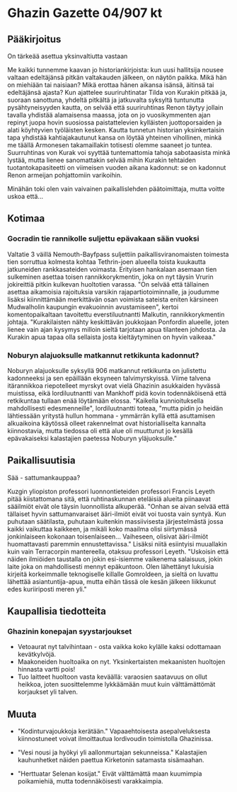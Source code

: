 # Ghazin Gazette 04/907 kt

## Pääkirjoitus

On tärkeää asettua yksinvaltiutta vastaan

Me kaikki tunnemme kaavan jo historiankirjoista: kun uusi hallitsija nousee valtaan edeltäjänsä pitkän valtakauden jälkeen, on näytön paikka. Mikä hän on miehiään tai naisiaan? Mikä erottaa hänen aikansa isänsä, äitinsä tai edeltäjänsä ajasta? Kun ajattelee suuriruhtinatar Tilda von Kurakin pitkää ja, suoraan sanottuna, yhdeltä pitkältä ja jatkuvalta syksyltä tuntunutta pysähtyneisyyden kautta, on selvää että suuriruhtinas Renon täytyy jollain tavalla yhdistää alamaisensa maassa, jota on jo vuosikymmenten ajan repinyt juopa hovin suosiossa paistattelevien kylläisten juottoporsaiden ja alati köyhtyvien työläisten kesken. Kautta tunnetun historian yksinkertaisin tapa yhdistää kahtiajakautunut kansa on löytää yhteinen vihollinen, minkä me täällä Armonesen takamaillakin totisesti olemme saaneet jo tuntea. Suurruhtinas von Kurak voi syyttää tuntemattomia tahoja sabotaasista minkä lystää, mutta lienee sanomattakin selvää mihin Kurakin tehtaiden tuotantokapasiteetti on viimeisen vuoden aikana kadonnut: se on kadonnut Renon armeijan pohjattomiin varikoihin. 

Minähän toki olen vain vaivainen paikallislehden päätoimittaja, mutta voitte uskoa että...


## Kotimaa

### Gocradin tie rannikolle suljettu epävakaan sään vuoksi

Valtatie 3 väillä Nemouth-Bayfpass suljettiin paikallisviranomaisten toimesta tien sorruttua kolmesta kohtaa Tethrin-joen alueella toista kuukautta jatkuneiden rankkasateiden voimasta. Erityisen hankalaan asemaan tien sulkeminen asettaa toisen rannikkorykmentin, joka on nyt täysin Vrurin jokireittiä pitkin kulkevan huoltotien varassa. "On selvää että tällainen asettaa aikamoisia rajoituksia varsikin rajapartiotoiminnalle, ja joudumme lisäksi kiinnittämään merkittävän osan voimista sateista eniten kärsineen Mudwalholin kaupungin evakuoinnin avustamiseen", kertoi komentopaikaltaan tavoitettu everstiluutnantti Malkutin, rannikkorykmentin johtaja. "Kurakilaisten nähty keskittävän joukkojaan Ponfordin alueelle, joten lienee vain ajan kysymys milloin sieltä tarjotaan apua tilanteen johdosta. Ja Kurakin apua tapaa olla sellaista josta kieltäytyminen on hyvin vaikeaa."

### Noburyn alajuoksulle matkannut retkikunta kadonnut?

Noburyn alajuoksulle syksyllä 906 matkannut retkikunta on julistettu kadonneeksi ja sen epäillään eksyneen talvimyrskyissä. Viime talvena itärannikkoa riepotelleet myrskyt ovat vielä Ghazinin asukkaiden hyvässä muistissa, eikä lordiluutnantti van Mankhoff pidä kovin todennäköisenä että retkikuntaa tullaan enää löytämään elossa. "Kaikella kunnioituksella mahdollisesti edesmenneille", lordiluutnantti toteaa, "mutta pidin jo heidän lähtiessään yritystä hullun hommana - ymmärrän kyllä että asuttamisen alkuaikoina käytössä olleet rakennelmat ovat historialliselta kannalta kiinnostavia, mutta tiedossa oli että alue oli muuttunut jo kesällä epävakaiseksi kalastajien paetessa Noburyn yläjuoksulle."

## Paikallisuutisia 

Sää - sattumankauppaa?

Kuzgin yliopiston professori luonnontieteiden professori Francis Leyeth pitää kiistattomana sitä, että ruhtinaskunnan eteläisiä alueita piinaavat sääilmiöt eivät ole täysin luonnollista alkuperää. "Onhan se aivan selvää että tällaiset hyvin sattumanvaraiset ääri-ilmiöt eivät voi tuosta vain syntyä. Kun puhutaan säätilasta, puhutaan kuitenkin massiivisesta järjestelmästä jossa kaikki vaikuttaa kaikkeen, ja mikäli koko maailma olisi siirtymässä jonkinlaiseen kokonaan toisenlaiseen... Vaiheseen, olisivat ääri-ilmiöt huomattavasti paremmin ennustettavissa." Lisäksi niitä esiintyisi muuallakin kuin vain Terracorpin mantereella, otaksuu professori Leyeth. "Uskoisin että näiden ilmiöiden taustalla on jokin esi-isiemme vaikenema salaisuus, jokin laite joka on mahdollisesti mennyt epäkuntoon. Olen lähettänyt lukuisia kirjeitä korkeimmalle teknogiselle killalle Gomroldeen, ja sieltä on luvattu lähettää asiantuntija-apua, mutta eihän tässä ole kesän jälkeen liikkunut edes kuriiriposti meren yli."

## Kaupallisia tiedotteita

### Ghazinin konepajan syystarjoukset

- Vetoaurat nyt talvihintaan - osta vaikka koko kylälle kaksi odottamaan kevätkylvöjä.
- Maakoneiden huoltoaika on nyt. Yksinkertaisten mekaanisten huoltojen hinnasta vartti pois!
- Tuo laitteet huoltoon vasta keväällä: varaosien saatavuus on ollut heikkoa, joten suosittelemme lykkäämään muut kuin välttämättömät korjaukset yli talven. 

## Muuta

- "Kodinturvajoukkoja kerätään." Vapaaehtoisesta asepalveluksesta kiinnostuneet voivat ilmoittautua lordivoudin toimistolla Ghazinissa.

- "Vesi nousi ja hyökyi yli aallonmurtajan sekunneissa." Kalastajien kauhunhetket näiden paettua Kirketonin satamasta sisämaahan.

- "Herttuatar Selenan kosijat." Eivät välttämättä maan kuumimpia poikamiehiä, mutta todennäköisesti varakkaimpia.